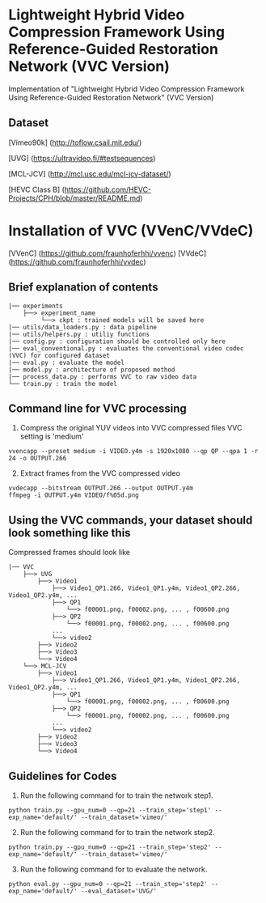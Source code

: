 # Lightweight Hybrid Video Compression Framework Using Reference-Guided Restoration Network (VVC Version)

Implementation of "Lightweight Hybrid Video Compression Framework Using Reference-Guided Restoration Network" (VVC Version)


## Dataset

[Vimeo90k] (http://toflow.csail.mit.edu/)

[UVG] (https://ultravideo.fi/#testsequences)

[MCL-JCV] (http://mcl.usc.edu/mcl-jcv-dataset/)

[HEVC Class B] (https://github.com/HEVC-Projects/CPH/blob/master/README.md)


# Installation of VVC (VVenC/VVdeC)

[VVenC] (https://github.com/fraunhoferhhi/vvenc)
[VVdeC] (https://github.com/fraunhoferhhi/vvdec)

## Brief explanation of contents

```
|── experiments
    ├──> experiment_name 
         └──> ckpt : trained models will be saved here        
|── utils/data_loaders.py : data pipeline
|── utils/helpers.py : utiliy functions
|── config.py : configuration should be controlled only here 
|── eval_conventional.py : evaluates the conventional video codec (VVC) for configured dataset
|── eval.py : evaluate the model
|── model.py : architecture of proposed method
|── process_data.py : performs VVC to raw video data
└── train.py : train the model

```


## Command line for VVC processing

1. Compress the original YUV videos into VVC compressed files
VVC setting is 'medium'
```
vvencapp --preset medium -i VIDEO.y4m -s 1920x1080 --qp QP --qpa 1 -r 24 -o OUTPUT.266
```

2. Extract frames from the VVC compressed video
```
vvdecapp --bitstream OUTPUT.266 --output OUTPUT.y4m
ffmpeg -i OUTPUT.y4m VIDEO/f%05d.png
```


## Using the VVC commands, your dataset should look something like this

Compressed frames should look like

```
|── VVC
    ├──> UVG
        ├──> Video1
            ├──> Video1_QP1.266, Video1_QP1.y4m, Video1_QP2.266, Video1_QP2.y4m, ...
            ├──> QP1
                └──> f00001.png, f00002.png, ... , f00600.png
            ├──> QP2
                └──> f00001.png, f00002.png, ... , f00600.png                
            ...
            └──> video2
        ├──> Video2
        ├──> Video3
        └──> Video4
    └──> MCL-JCV
        ├──> Video1
            ├──> Video1_QP1.266, Video1_QP1.y4m, Video1_QP2.266, Video1_QP2.y4m, ...
            ├──> QP1
                └──> f00001.png, f00002.png, ... , f00600.png
            ├──> QP2
                └──> f00001.png, f00002.png, ... , f00600.png                
            ...
            └──> video2
        ├──> Video2
        ├──> Video3
        └──> Video4
```

## Guidelines for Codes

1. Run the following command for to train the network step1.

```
python train.py --gpu_num=0 --qp=21 --train_step='step1' --exp_name='default/' --train_dataset='vimeo/'
```

2. Run the following command for to train the network step2.

```
python train.py --gpu_num=0 --qp=21 --train_step='step2' --exp_name='default/' --train_dataset='vimeo/'
```

3. Run the following command for to evaluate the network.

```
python eval.py --gpu_num=0 --qp=21 --train_step='step2' --exp_name='default/' --eval_dataset='UVG/'
```
